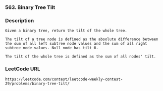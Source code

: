 ### 563. Binary Tree Tilt

### Description
	Given a binary tree, return the tilt of the whole tree.

	The tilt of a tree node is defined as the absolute difference between the sum of all left subtree node values and the sum of all right subtree node values. Null node has tilt 0.

	The tilt of the whole tree is defined as the sum of all nodes' tilt.

### LeetCode URL
	https://leetcode.com/contest/leetcode-weekly-contest-29/problems/binary-tree-tilt/
